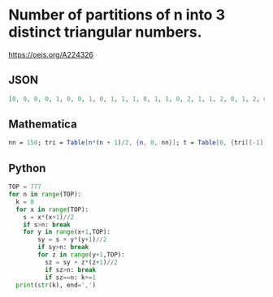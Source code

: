# Number of partitions of n into 3 distinct triangular numbers\.
https://oeis.org/A224326
## JSON
```JSON
[0, 0, 0, 0, 1, 0, 0, 1, 0, 1, 1, 1, 0, 1, 1, 0, 2, 1, 1, 2, 0, 1, 2, 0, 2, 2, 1, 1, 2, 1, 1, 3, 2, 0, 2, 1, 1, 4, 1, 3, 1, 1, 2, 2, 2, 1, 4, 1, 1, 4, 1, 2, 4, 1, 2, 2, 2, 2, 3, 2, 2, 4, 1, 2, 3, 2, 3, 4, 1, 2, 4, 2, 3, 3, 2, 1, 5, 2, 0, 5, 1, 4, 5, 2, 4, 2, 2]
```
## Mathematica
```Mathematica
nn = 150; tri = Table[n*(n + 1)/2, {n, 0, nn}]; t = Table[0, {tri[[-1]]}]; Do[s = tri[[i]] + tri[[j]] + tri[[k]]; If[s <= tri[[-1]], t[[s]]++], {i, nn}, {j, i + 1, nn}, {k, j + 1, nn}]; t = Join[{0}, t] (* _T. D. Noe_, Apr 05 2013 *)
```
## Python
```Python
TOP = 777
for n in range(TOP):
  k = 0
  for x in range(TOP):
    s = x*(x+1)//2
    if s>n: break
    for y in range(x+1,TOP):
        sy = s + y*(y+1)//2
        if sy>n: break
        for z in range(y+1,TOP):
          sz = sy + z*(z+1)//2
          if sz>n: break
          if sz==n: k+=1
  print(str(k), end=',')
```
